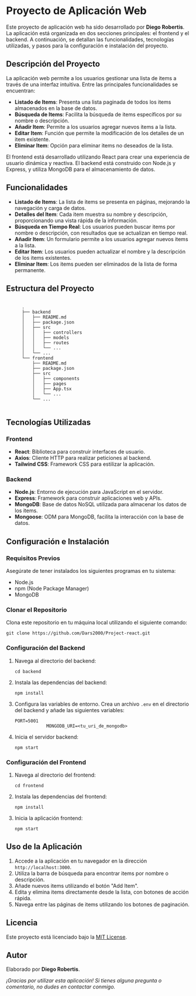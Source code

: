<!DOCTYPE html>
<html lang="en">

<body>
    <div class="container">
        <h1>Proyecto de Aplicación Web</h1>
        <p>Este proyecto de aplicación web ha sido desarrollado por <strong>Diego Robertis</strong>. La aplicación está organizada en dos secciones principales: el frontend y el backend. A continuación, se detallan las funcionalidades, tecnologías utilizadas, y pasos para la configuración e instalación del proyecto.</p>
        
  <h2>Descripción del Proyecto</h2>
        <p>La aplicación web permite a los usuarios gestionar una lista de items a través de una interfaz intuitiva. Entre las principales funcionalidades se encuentran:</p>
        <ul>
            <li><strong>Listado de Items</strong>: Presenta una lista paginada de todos los items almacenados en la base de datos.</li>
            <li><strong>Búsqueda de Items</strong>: Facilita la búsqueda de items específicos por su nombre o descripción.</li>
            <li><strong>Añadir Item</strong>: Permite a los usuarios agregar nuevos items a la lista.</li>
            <li><strong>Editar Item</strong>: Función que permite la modificación de los detalles de un item existente.</li>
            <li><strong>Eliminar Item</strong>: Opción para eliminar items no deseados de la lista.</li>
        </ul>
        <p>El frontend está desarrollado utilizando React para crear una experiencia de usuario dinámica y reactiva. El backend está construido con Node.js y Express, y utiliza MongoDB para el almacenamiento de datos.</p>
        
  <h2>Funcionalidades</h2>
        <ul>
            <li><strong>Listado de Items</strong>: La lista de items se presenta en páginas, mejorando la navegación y carga de datos.</li>
            <li><strong>Detalles del Item</strong>: Cada item muestra su nombre y descripción, proporcionando una vista rápida de la información.</li>
            <li><strong>Búsqueda en Tiempo Real</strong>: Los usuarios pueden buscar items por nombre o descripción, con resultados que se actualizan en tiempo real.</li>
            <li><strong>Añadir Item</strong>: Un formulario permite a los usuarios agregar nuevos items a la lista.</li>
            <li><strong>Editar Item</strong>: Los usuarios pueden actualizar el nombre y la descripción de los items existentes.</li>
            <li><strong>Eliminar Item</strong>: Los items pueden ser eliminados de la lista de forma permanente.</li>
        </ul>
        
  <h2>Estructura del Proyecto</h2>
        <pre><code>
      .
      ├── backend
      │   ├── README.md
      │   ├── package.json
      │   ├── src
      │   │   ├── controllers
      │   │   ├── models
      │   │   ├── routes
      │   │   └── ...
      │   └── ...
      └── frontend
          ├── README.md
          ├── package.json
          ├── src
          │   ├── components
          │   ├── pages
          │   ├── App.tsx
          │   └── ...
          └── ...
              </code></pre>
        
  <h2>Tecnologías Utilizadas</h2>
        <h3>Frontend</h3>
        <ul>
            <li><strong>React</strong>: Biblioteca para construir interfaces de usuario.</li>
            <li><strong>Axios</strong>: Cliente HTTP para realizar peticiones al backend.</li>
            <li><strong>Tailwind CSS</strong>: Framework CSS para estilizar la aplicación.</li>
        </ul>
        <h3>Backend</h3>
        <ul>
            <li><strong>Node.js</strong>: Entorno de ejecución para JavaScript en el servidor.</li>
            <li><strong>Express</strong>: Framework para construir aplicaciones web y APIs.</li>
            <li><strong>MongoDB</strong>: Base de datos NoSQL utilizada para almacenar los datos de los items.</li>
            <li><strong>Mongoose</strong>: ODM para MongoDB, facilita la interacción con la base de datos.</li>
        </ul>
        
  <h2>Configuración e Instalación</h2>
        <h3>Requisitos Previos</h3>
        <p>Asegúrate de tener instalados los siguientes programas en tu sistema:</p>
        <ul>
            <li>Node.js</li>
            <li>npm (Node Package Manager)</li>
            <li>MongoDB</li>
        </ul>
        
  <h3>Clonar el Repositorio</h3>
        <p>Clona este repositorio en tu máquina local utilizando el siguiente comando:</p>
        <pre><code>git clone https://github.com/Dars2000/Project-react.git</code></pre>
        
   <h3>Configuración del Backend</h3>
        <ol>
            <li>Navega al directorio del backend:</li>
            <pre><code>cd backend</code></pre>
            <li>Instala las dependencias del backend:</li>
            <pre><code>npm install</code></pre>
            <li>Configura las variables de entorno. Crea un archivo <code>.env</code> en el directorio del backend y añade las siguientes variables:</li>
            <pre><code>PORT=5001
            MONGODB_URI=&lt;tu_uri_de_mongodb&gt;</code></pre>
            <li>Inicia el servidor backend:</li>
            <pre><code>npm start</code></pre>
        </ol>
        
  <h3>Configuración del Frontend</h3>
        <ol>
            <li>Navega al directorio del frontend:</li>
            <pre><code>cd frontend</code></pre>
            <li>Instala las dependencias del frontend:</li>
            <pre><code>npm install</code></pre>
            <li>Inicia la aplicación frontend:</li>
            <pre><code>npm start</code></pre>
        </ol>
  <h2>Uso de la Aplicación</h2>
        <ol>
            <li>Accede a la aplicación en tu navegador en la dirección <code>http://localhost:3000</code>.</li>
            <li>Utiliza la barra de búsqueda para encontrar items por nombre o descripción.</li>
            <li>Añade nuevos items utilizando el botón "Add Item".</li>
            <li>Edita y elimina items directamente desde la lista, con botones de acción rápida.</li>
            <li>Navega entre las páginas de items utilizando los botones de paginación.</li>
        </ol>
  <h2>Licencia</h2>
        <p>Este proyecto está licenciado bajo la <a href="LICENSE">MIT License</a>.</p>
        
  <h2>Autor</h2>
        <p>Elaborado por <strong>Diego Robertis</strong>.</p>
        
  <p><em>¡Gracias por utilizar esta aplicación! Si tienes alguna pregunta o comentario, no dudes en contactar conmigo.</em></p>
    </div>
</body>
</html>
